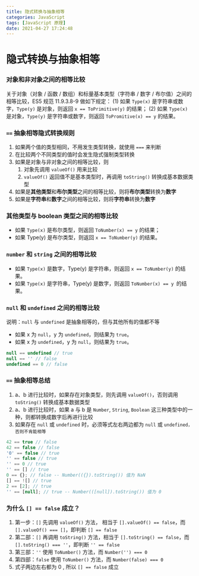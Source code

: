 ```yaml
---
title: 隐式转换与抽象相等
categories: JavaScript
tags: [JavaScript 原理]
date: 2021-04-27 17:24:48
---
```


# 隐式转换与抽象相等

### 对象和非对象之间的相等比较

关于对象（对象 / 函数 / 数组）和标量基本类型（字符串 / 数字 / 布尔值）之间的相等比较，ES5 规范 11.9.3.8-9 做如下规定：
(1) 如果 `Type(x)` 是字符串或数字，`Type(y)` 是对象，则返回 `x == ToPrimitive(y)` 的结果；
(2) 如果 `Type(x)` 是对象，`Type(y)` 是字符串或数字，则返回 `ToPromitive(x) == y` 的结果。

### `==` 抽象相等隐式转换规则

1. 如果两个值的类型相同，不用发生类型转换，就使用 `===` 来判断
2. 在比较两个不同类型的值时会发生隐式强制类型转换
3. 如果是对象与非对象之间的相等比较，则
   1. 对象先调用 `valueOf()` 用来比较
   2. `valueOf()` 返回值不是基本类型时，再调用 `toString()` 转换成基本数据类型
4. 如果是**其他类型**和**布尔类型**之间的相等比较，则将**布尔类型**转换为**数字**
5. 如果是**字符串**和**数字**之间的相等比较，则将**字符串**转换为**数字**


### 其他类型与 boolean 类型之间的相等比较

* 如果 `Type(x)` 是布尔类型，则返回 `ToNumber(x) == y` 的结果；
* 如果 Type(y) 是布尔类型，则返回 `x == ToNumber(y)` 的结果。
  
### `number` 和 `string` 之间的相等比较

* 如果 `Type(x)` 是数字，Type(y) 是字符串，则返回 `x == ToNumber(y)` 的结果。
* 如果 `Type(x)` 是字符串，Type(y) 是数字，则返回 `ToNumber(x) == y `的结果。
  
### `null` 和 `undefined` 之间的相等比较

说明：`null` 与 `undefined` 是抽象相等的，但与其他所有的值都不等
* 如果 x 为 `null`，y 为 `undefined`，则结果为 `true`。
* 如果 x 为 `undefined`，y 为 `null`，则结果为 `true`。

```js
null == undefined // true
null == '' // false
undefined == 0 // false
```

### `==` 抽象相等总结

1. a、b 进行比较时，如果存在对象类型，则先调用 `valueOf()`，否则调用 `toString()` 转换成基本数据类型
2. a、b 进行比较时，如果 a 与 b 是 `Number`, `String`, `Boolean` 这三种类型中的一种，则都转换成数字后再进行比较
3. 如果存在 `null` 或 `undefined`  时，必须等式左右两边都为 `null` 或 `undefined，否则不肯能相等`

```js
42 == true // false
42 == false // false
'0' == false // true
'' == false // true
'' == 0 // true
'' == [] // true
0 == {}; // false -- Number(({}).toString()) 值为 NaN
[] == ![] // true
2 == [2]; // true
'' == [null]; // true -- Number(([null]).toString()) 值为 0
```

### 为什么 `[] == false` 成立？

1. 第一步：`[]` 先调用 `valueOf()` 方法， 相当于 `[].valueOf() == false`，而 `[].valueOf() === []`，即判断 `[] == false`
2. 第二部：`[]` 再调用 `toString()` 方法，相当于 `[].toString() == false`，而 `[].toString() === ''`，即判断 `'' == false`
3. 第三部：`''` 使用 `ToNumber()` 方法，而 `Number('') === 0`
4. 第四部：`false` 使用 `ToNumber()` 方法，而 `Number(false) === 0`
5. 式子两边左右都为 0 , 所以 `[] == false` 成立